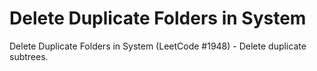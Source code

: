 # Delete Duplicate Folders in System

Delete Duplicate Folders in System (LeetCode #1948) - Delete duplicate subtrees.
